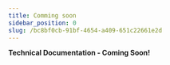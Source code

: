```yaml
---
title: Comming soon
sidebar_position: 0
slug: /bc8bf0cb-91bf-4654-a409-651c22661e2d
---
```




**Technical Documentation - Coming Soon!**

